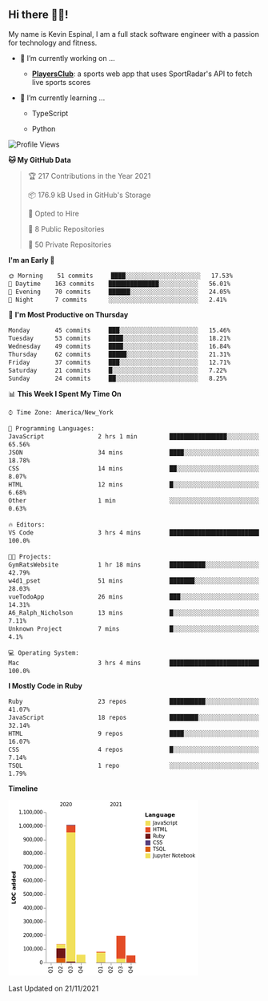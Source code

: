 ## Hi there 👋🏽!

My name is Kevin Espinal, I am a full stack software engineer with a passion for technology and fitness.

- 🔭 I’m currently working on ...

     - **[PlayersClub](https://playersclub.herokuapp.com/#/)**: a sports web app that uses SportRadar's API to fetch live sports scores

- 🌱 I’m currently learning ...

     - TypeScript
     
     - Python
     
<!--START_SECTION:waka-->
![Profile Views](http://img.shields.io/badge/Profile%20Views-0-blue)

**🐱 My GitHub Data** 

> 🏆 217 Contributions in the Year 2021
 > 
> 📦 176.9 kB Used in GitHub's Storage 
 > 
> 💼 Opted to Hire
 > 
> 📜 8 Public Repositories 
 > 
> 🔑 50 Private Repositories  
 > 
**I'm an Early 🐤** 

```text
🌞 Morning    51 commits     ████░░░░░░░░░░░░░░░░░░░░░   17.53% 
🌆 Daytime    163 commits    ██████████████░░░░░░░░░░░   56.01% 
🌃 Evening    70 commits     ██████░░░░░░░░░░░░░░░░░░░   24.05% 
🌙 Night      7 commits      ░░░░░░░░░░░░░░░░░░░░░░░░░   2.41%

```
📅 **I'm Most Productive on Thursday** 

```text
Monday       45 commits     ███░░░░░░░░░░░░░░░░░░░░░░   15.46% 
Tuesday      53 commits     ████░░░░░░░░░░░░░░░░░░░░░   18.21% 
Wednesday    49 commits     ████░░░░░░░░░░░░░░░░░░░░░   16.84% 
Thursday     62 commits     █████░░░░░░░░░░░░░░░░░░░░   21.31% 
Friday       37 commits     ███░░░░░░░░░░░░░░░░░░░░░░   12.71% 
Saturday     21 commits     █░░░░░░░░░░░░░░░░░░░░░░░░   7.22% 
Sunday       24 commits     ██░░░░░░░░░░░░░░░░░░░░░░░   8.25%

```


📊 **This Week I Spent My Time On** 

```text
⌚︎ Time Zone: America/New_York

💬 Programming Languages: 
JavaScript               2 hrs 1 min         ████████████████░░░░░░░░░   65.56% 
JSON                     34 mins             ████░░░░░░░░░░░░░░░░░░░░░   18.78% 
CSS                      14 mins             ██░░░░░░░░░░░░░░░░░░░░░░░   8.07% 
HTML                     12 mins             █░░░░░░░░░░░░░░░░░░░░░░░░   6.68% 
Other                    1 min               ░░░░░░░░░░░░░░░░░░░░░░░░░   0.63%

🔥 Editors: 
VS Code                  3 hrs 4 mins        █████████████████████████   100.0%

🐱‍💻 Projects: 
GymRatsWebsite           1 hr 18 mins        ██████████░░░░░░░░░░░░░░░   42.79% 
w4d1_pset                51 mins             ███████░░░░░░░░░░░░░░░░░░   28.03% 
vueTodoApp               26 mins             ███░░░░░░░░░░░░░░░░░░░░░░   14.31% 
A6_Ralph_Nicholson       13 mins             █░░░░░░░░░░░░░░░░░░░░░░░░   7.11% 
Unknown Project          7 mins              █░░░░░░░░░░░░░░░░░░░░░░░░   4.1%

💻 Operating System: 
Mac                      3 hrs 4 mins        █████████████████████████   100.0%

```

**I Mostly Code in Ruby** 

```text
Ruby                     23 repos            ██████████░░░░░░░░░░░░░░░   41.07% 
JavaScript               18 repos            ████████░░░░░░░░░░░░░░░░░   32.14% 
HTML                     9 repos             ████░░░░░░░░░░░░░░░░░░░░░   16.07% 
CSS                      4 repos             █░░░░░░░░░░░░░░░░░░░░░░░░   7.14% 
TSQL                     1 repo              ░░░░░░░░░░░░░░░░░░░░░░░░░   1.79%

```


**Timeline**

![Chart not found](https://raw.githubusercontent.com/espinalk212/espinalk212/main/charts/bar_graph.png) 


 Last Updated on 21/11/2021
<!--END_SECTION:waka-->


<!--
**espinalk212/espinalk212** is a ✨ _special_ ✨ repository because its `README.md` (this file) appears on your GitHub profile.

Here are some ideas to get you started:

- 🔭 I’m currently working on ...
- 🌱 I’m currently learning ...
- 👯 I’m looking to collaborate on ...
- 🤔 I’m looking for help with ...
- 💬 Ask me about ...
- 📫 How to reach me: ...
- 😄 Pronouns: ...
- ⚡ Fun fact: ...
-->
